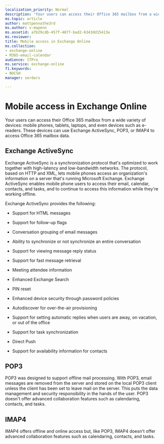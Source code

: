 ```yaml
---
localization_priority: Normal
description: 'Your users can access their Office 365 mailbox from a wide variety of devices: mobile phones, tablets, laptops, and even devices such as e-readers. These devices can use Exchange ActiveSync, POP3, or IMAP4 to access Office 365 mailbox data.'
ms.topic: article
author: mattpennathe3rd
ms.author: v-mapenn
ms.assetid: a7b29cdb-457f-4877-bad2-6343dd15413e
ms.reviewer: 
title: Mobile access in Exchange Online
ms.collection: 
- exchange-online
- M365-email-calendar
audience: ITPro
ms.service: exchange-online
f1.keywords:
- NOCSH
manager: serdars

---
```


# Mobile access in Exchange Online

Your users can access their Office 365 mailbox from a wide variety of devices: mobile phones, tablets, laptops, and even devices such as e-readers. These devices can use Exchange ActiveSync, POP3, or IMAP4 to access Office 365 mailbox data.

## Exchange ActiveSync

Exchange ActiveSync is a synchronization protocol that's optimized to work together with high-latency and low-bandwidth networks. The protocol, based on HTTP and XML, lets mobile phones access an organization's information on a server that's running Microsoft Exchange. Exchange ActiveSync enables mobile phone users to access their email, calendar, contacts, and tasks, and to continue to access this information while they're working offline.

Exchange ActiveSync provides the following:

- Support for HTML messages

- Support for follow-up flags

- Conversation grouping of email messages

- Ability to synchronize or not synchronize an entire conversation

- Support for viewing message reply status

- Support for fast message retrieval

- Meeting attendee information

- Enhanced Exchange Search

- PIN reset

- Enhanced device security through password policies

- Autodiscover for over-the-air provisioning

- Support for setting automatic replies when users are away, on vacation, or out of the office

- Support for task synchronization

- Direct Push

- Support for availability information for contacts

## POP3

POP3 was designed to support offline mail processing. With POP3, email messages are removed from the server and stored on the local POP3 client unless the client has been set to leave mail on the server. This puts the data management and security responsibility in the hands of the user. POP3 doesn't offer advanced collaboration features such as calendaring, contacts, and tasks.

## IMAP4

IMAP4 offers offline and online access but, like POP3, IMAP4 doesn't offer advanced collaboration features such as calendaring, contacts, and tasks.
